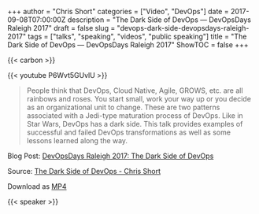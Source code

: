 +++
author = "Chris Short"
categories = ["Video", "DevOps"]
date = 2017-09-08T07:00:00Z
description = "The Dark Side of DevOps — DevOpsDays Raleigh 2017"
draft = false
slug = "devops-dark-side-devopsdays-raleigh-2017"
tags = ["talks", "speaking", "videos", "public speaking"]
title = "The Dark Side of DevOps — DevOpsDays Raleigh 2017"
ShowTOC = false
+++

{{< carbon >}}

{{< youtube P6Wvt5GUvlU >}}

> People think that DevOps, Cloud Native, Agile, GROWS, etc. are all rainbows and roses. You start small, work your way up or you decide as an organizational unit to change. These are two patterns associated with a Jedi-type maturation process of DevOps. Like in Star Wars, DevOps has a dark side. This talk provides examples of successful and failed DevOps transformations as well as some lessons learned along the way.

Blog Post: [DevOpsDays Raleigh 2017: The Dark Side of DevOps](/devopsdays-raleigh-2017-the-dark-side-of-devops/)  

Source: [The Dark Side of DevOps - Chris Short](https://youtu.be/P6Wvt5GUvlU)

Download as [MP4](https://shortcdn.com/chrisshort/The-Dark-Side-of-DevOps-Chris-Short.mp4)

{{< speaker >}}

